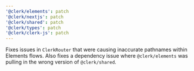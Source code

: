 ```yaml
---
'@clerk/elements': patch
'@clerk/nextjs': patch
'@clerk/shared': patch
'@clerk/types': patch
'@clerk/clerk-js': patch
---
```


Fixes issues in `ClerkRouter` that were causing inaccurate pathnames within Elements flows. Also fixes a dependency issue where `@clerk/elements` was pulling in the wrong version of `@clerk/shared`.
